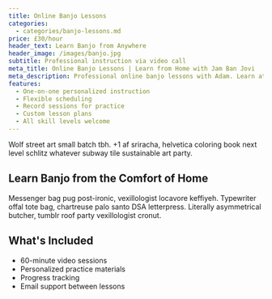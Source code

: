 ```yaml
---
title: Online Banjo Lessons
categories: 
  - categories/banjo-lessons.md
price: £30/hour
header_text: Learn Banjo from Anywhere
header_image: /images/banjo.jpg
subtitle: Professional instruction via video call
meta_title: Online Banjo Lessons | Learn from Home with Jam Ban Jovi
meta_description: Professional online banjo lessons with Adam. Learn at your own pace with personalized video instruction.
features:
  - One-on-one personalized instruction
  - Flexible scheduling
  - Record sessions for practice
  - Custom lesson plans
  - All skill levels welcome
---
```


Wolf street art small batch tbh. +1 af sriracha, helvetica coloring book next level schlitz whatever subway tile sustainable art party.

## Learn Banjo from the Comfort of Home

Messenger bag pug post-ironic, vexillologist locavore keffiyeh. Typewriter offal tote bag, chartreuse palo santo DSA letterpress. Literally asymmetrical butcher, tumblr roof party vexillologist cronut.

## What's Included

- 60-minute video sessions
- Personalized practice materials
- Progress tracking
- Email support between lessons